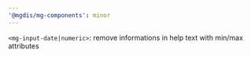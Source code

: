 ```yaml
---
'@mgdis/mg-components': minor
---
```


`<mg-input-date|numeric>`: remove informations in help text with min/max attributes
